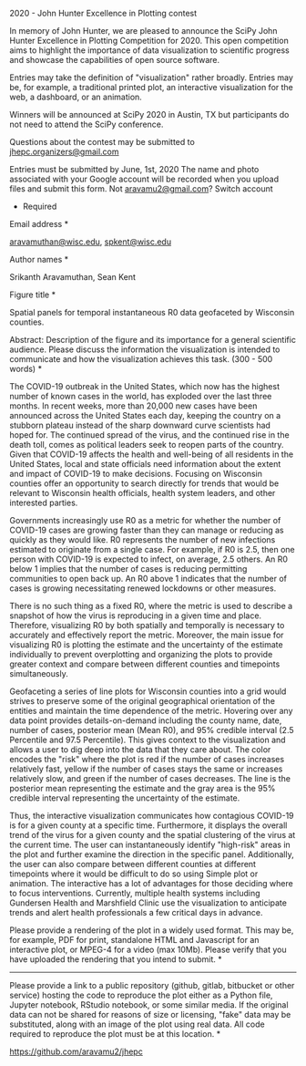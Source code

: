 2020 - John Hunter Excellence in Plotting contest

In memory of John Hunter, we are pleased to announce the SciPy John Hunter Excellence in Plotting Competition for 2020. This open competition aims to highlight the importance of data visualization to scientific progress and showcase the capabilities of open source software.

Entries may take the definition of "visualization" rather broadly. Entries may be, for example, a traditional printed plot, an interactive visualization for the web, a dashboard, or an animation.

Winners will be announced at SciPy 2020 in Austin, TX but participants do not need to attend the SciPy conference.

Questions about the contest may be submitted to jhepc.organizers@gmail.com 

Entries must be submitted by June, 1st, 2020
The name and photo associated with your Google account will be recorded when you upload files and submit this form. Not aravamu2@gmail.com? Switch account
* Required

Email address *

aravamuthan@wisc.edu, spkent@wisc.edu

Author names *

Srikanth Aravamuthan, Sean Kent

Figure title *

Spatial panels for temporal instantaneous R0 data geofaceted by Wisconsin counties.

Abstract: Description of the figure and its importance for a general scientific audience. Please discuss the information the visualization is intended to communicate and how the visualization achieves this task. (300 - 500 words) *

The COVID-19 outbreak in the United States, which now has the highest number of known cases in the world, has exploded over the last three months. In recent weeks, more than 20,000 new cases have been announced across the United States each day, keeping the country on a stubborn plateau instead of the sharp downward curve scientists had hoped for. The continued spread of the virus, and the continued rise in the death toll, comes as political leaders seek to reopen parts of the country. Given that COVID-19 affects the health and well-being of all residents in the United States, local and state officials need information about the extent and impact of COVID-19 to make decisions. Focusing on Wisconsin counties offer an opportunity to search directly for trends that would be relevant to Wisconsin health officials, health system leaders, and other interested parties. 

Governments increasingly use R0 as a metric for whether the number of COVID-19 cases are growing faster than they can manage or reducing as quickly as they would like. R0 represents the number of new infections estimated to originate from a single case. For example, if R0 is 2.5, then one person with COVID-19 is expected to infect, on average, 2.5 others. An R0 below 1 implies that the number of cases is reducing permitting communities to open back up. An R0 above 1 indicates that the number of cases is growing necessitating renewed lockdowns or other measures. 

There is no such thing as a fixed R0, where the metric is used to describe a snapshot of how the virus is reproducing in a given time and place. Therefore, visualizing R0 by both spatially and temporally is necessary to accurately and effectively report the metric. Moreover, the main issue for visualizing R0 is plotting the estimate and the uncertainty of the estimate individually to prevent overplotting and organizing the plots to provide greater context and compare between different counties and timepoints simultaneously. 

Geofaceting a series of line plots for Wisconsin counties into a grid would strives to preserve some of the original geographical orientation of the entities and maintain the time dependence of the metric. Hovering over any data point provides details-on-demand including the county name, date, number of cases, posterior mean (Mean R0), and 95% credible interval (2.5 Percentile and 97.5 Percentile). This gives context to the visualization and allows a user to dig deep into the data that they care about. The color encodes the "risk" where the plot is red if the number of cases increases relatively fast, yellow if the number of cases stays the same or increases relatively slow, and green if the number of cases decreases. The line is the posterior mean representing the estimate and the gray area is the 95% credible interval representing the uncertainty of the estimate. 

Thus, the interactive visualization communicates how contagious COVID-19 is for a given county at a specific time. Furthermore, it displays the overall trend of the virus for a given county and the spatial clustering of the virus at the current time. The user can instantaneously identify "high-risk" areas in the plot and further examine the direction in the specific panel. Additionally, the user can also compare between different counties at different timepoints where it would be difficult to do so using Simple plot or animation. The interactive has a lot of advantages for those deciding where to focus interventions. Currently, multiple health systems including Gundersen Health and Marshfield Clinic use the visualization to anticipate trends and alert health professionals a few critical days in advance.




Please provide a rendering of the plot in a widely used format. This may be, for example, PDF for print, standalone HTML and Javascript for an interactive plot, or MPEG-4 for a video (max 10Mb). Please verify that you have uploaded the rendering that you intend to submit. *

---

Please provide a link to a public repository (github, gitlab, bitbucket or other service) hosting the code to reproduce the plot either as a Python file, Jupyter notebook, RStudio notebook, or some similar media. If the original data can not be shared for reasons of size or licensing, "fake" data may be substituted, along with an image of the plot using real data. All code required to reproduce the plot must be at this location. *

https://github.com/aravamu2/jhepc

